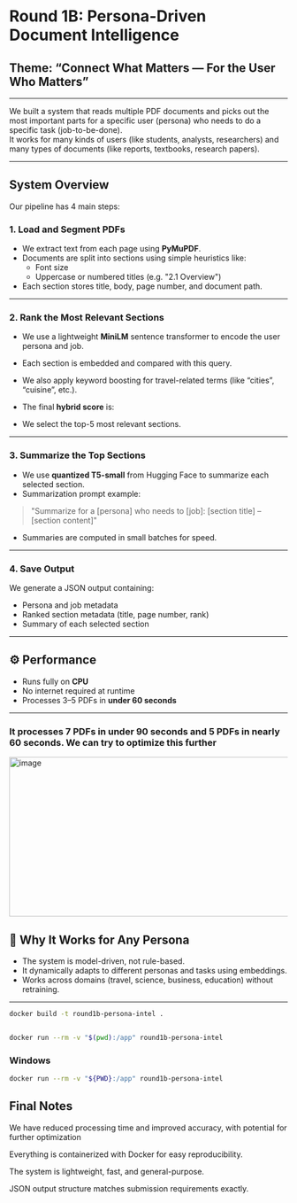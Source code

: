 # Round 1B: Persona-Driven Document Intelligence  
##  Theme: “Connect What Matters — For the User Who Matters”

---

We built a system that reads multiple PDF documents and picks out the most important parts for a specific user (persona) who needs to do a specific task (job-to-be-done).  
It works for many kinds of users (like students, analysts, researchers) and many types of documents (like reports, textbooks, research papers).

---

##  System Overview

Our pipeline has 4 main steps:

### 1. Load and Segment PDFs

- We extract text from each page using **PyMuPDF**.
- Documents are split into sections using simple heuristics like:
  - Font size
  - Uppercase or numbered titles (e.g. "2.1 Overview")
- Each section stores title, body, page number, and document path.

---

### 2. Rank the Most Relevant Sections

- We use a lightweight **MiniLM** sentence transformer to encode the user persona and job.
- Each section is embedded and compared with this query.
- We also apply keyword boosting for travel-related terms (like “cities”, “cuisine”, etc.).
- The final **hybrid score** is:

- We select the top-5 most relevant sections.

---

### 3. Summarize the Top Sections

- We use **quantized T5-small** from Hugging Face to summarize each selected section.
- Summarization prompt example:
> "Summarize for a [persona] who needs to [job]: [section title] – [section content]"
- Summaries are computed in small batches for speed.

---

### 4. Save Output

We generate a JSON output containing:
-  Persona and job metadata
-  Ranked section metadata (title, page number, rank)
-  Summary of each selected section

---

## ⚙️  Performance

- Runs fully on **CPU**
- No internet required at runtime
- Processes 3–5 PDFs in **under 60 seconds**

---
### It processes 7 PDFs in under 90 seconds and 5 PDFs in nearly 60 seconds. We can try to optimize this further
<img width="926" height="288" alt="image" src="https://github.com/user-attachments/assets/77d26b60-1f9a-4c40-9a24-93d29629fd8e" />

## 🧩 Why It Works for Any Persona

- The system is model-driven, not rule-based.
- It dynamically adapts to different personas and tasks using embeddings.
- Works across domains (travel, science, business, education) without retraining.

---

```bash
docker build -t round1b-persona-intel .
```
``` bash

docker run --rm -v "$(pwd):/app" round1b-persona-intel

```
### Windows 
```bash
docker run --rm -v "${PWD}:/app" round1b-persona-intel
```

 ## Final Notes
We have reduced processing time and improved accuracy, with potential for further optimization

Everything is containerized with Docker for easy reproducibility.

The system is lightweight, fast, and general-purpose.

JSON output structure matches submission requirements exactly.

